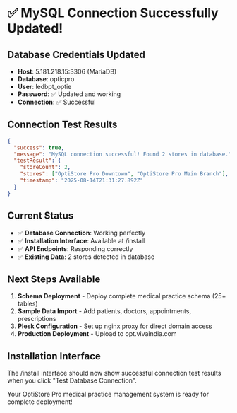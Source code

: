 # ✅ MySQL Connection Successfully Updated!

## Database Credentials Updated
- **Host**: 5.181.218.15:3306 (MariaDB)
- **Database**: opticpro
- **User**: ledbpt_optie  
- **Password**: ✅ Updated and working
- **Connection**: ✅ Successful

## Connection Test Results
```json
{
  "success": true,
  "message": "MySQL connection successful! Found 2 stores in database.",
  "testResult": {
    "storeCount": 2,
    "stores": ["OptiStore Pro Downtown", "OptiStore Pro Main Branch"],
    "timestamp": "2025-08-14T21:31:27.892Z"
  }
}
```

## Current Status
- ✅ **Database Connection**: Working perfectly
- ✅ **Installation Interface**: Available at /install
- ✅ **API Endpoints**: Responding correctly
- ✅ **Existing Data**: 2 stores detected in database

## Next Steps Available
1. **Schema Deployment** - Deploy complete medical practice schema (25+ tables)
2. **Sample Data Import** - Add patients, doctors, appointments, prescriptions
3. **Plesk Configuration** - Set up nginx proxy for direct domain access
4. **Production Deployment** - Upload to opt.vivaindia.com

## Installation Interface
The /install interface should now show successful connection test results when you click "Test Database Connection".

Your OptiStore Pro medical practice management system is ready for complete deployment!